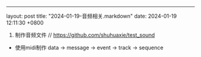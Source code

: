 ---
layout: post
title:  "2024-01-19-音频相关.markdown"
date:   2024-01-19 12:11:30 +0800

1) 制作音频文件
// https://github.com/shuhuaxie/test_sound
- 使用midi制作
data -> message -> event -> track -> sequence



    






